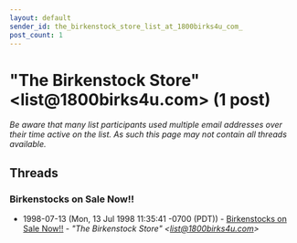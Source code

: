 ```yaml
---
layout: default
sender_id: the_birkenstock_store_list_at_1800birks4u_com_
post_count: 1
---
```


# "The Birkenstock Store" <list<span>@</span>1800birks4u.com> (1 post)

_Be aware that many list participants used multiple email addresses over their time active on the list. As such this page may not contain all threads available._

## Threads

### Birkenstocks on Sale Now!!
+ 1998-07-13 (Mon, 13 Jul 1998 11:35:41 -0700 (PDT)) - [Birkenstocks on Sale Now!!](/archive/1998/07/d800012651dc965509460b1bcf565b029261a25a632ae9a3c445e0d03cba3294) - _"The Birkenstock Store" \<list@1800birks4u.com\>_

